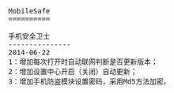 <pre name="code" class="html">MobileSafe
==========

手机安全卫士
---------------
2014-06-22
1：增加每次打开时自动联网判断是否更新版本；
2：增加设置中心开启（关闭）自动更新；
3：增加手机防盗模块设置密码，采用Md5方法加密。</pre>
<br />